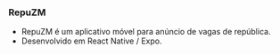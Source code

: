 ### RepuZM
* RepuZM é um aplicativo móvel para anúncio de vagas de república.
* Desenvolvido em React Native / Expo.
